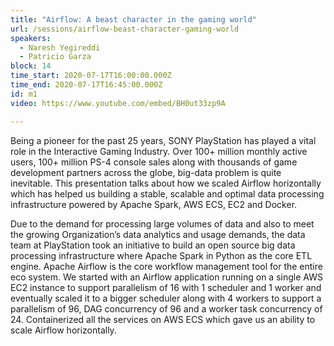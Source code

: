 ```yaml
---
title: "Airflow: A beast character in the gaming world"
url: /sessions/airflow-beast-character-gaming-world
speakers:
  - Naresh Yegireddi
  - Patricio Garza
block: 14
time_start: 2020-07-17T16:00:00.000Z
time_end: 2020-07-17T16:45:00.000Z
id: m1
video: https://www.youtube.com/embed/BH0ut33zp9A

---
```


Being a pioneer for the past 25 years, SONY PlayStation has played a vital role in the Interactive Gaming Industry. Over 100+ million monthly active users, 100+ million PS-4 console sales along with thousands of game development partners across the globe, big-data problem is quite inevitable. This presentation talks about how we scaled Airflow horizontally which has helped us building a stable, scalable and optimal data processing infrastructure powered by Apache Spark, AWS ECS, EC2 and Docker.
<!--more-->

Due to the demand for processing large volumes of data and also to meet the growing Organization’s data analytics and usage demands, the data team at PlayStation took an initiative to build an open source big data processing infrastructure where Apache Spark in Python as the core ETL engine. Apache Airflow is the core workflow management tool for the entire eco system. We started with an Airflow application running on a single AWS EC2 instance to support parallelism of 16 with 1 scheduler and 1 worker and eventually scaled it to a bigger scheduler along with 4 workers to support a parallelism of 96, DAG concurrency of 96 and a worker task concurrency of 24. Containerized all the services on AWS ECS which gave us an ability to scale Airflow horizontally.
